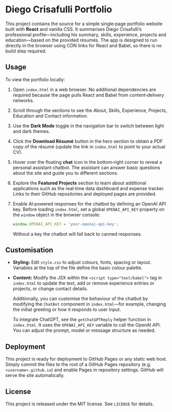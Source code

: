 # Diego Crisafulli Portfolio

This project contains the source for a simple single‑page portfolio website built with **React** and vanilla CSS.  It summarises Diego Crisafulli’s professional profile—including his summary, skills, experience, projects and education—based on the provided résumés.  The app is designed to run directly in the browser using CDN links for React and Babel, so there is no build step required.

## Usage

To view the portfolio locally:

1. Open `index.html` in a web browser.  No additional dependencies are required because the page pulls React and Babel from content‑delivery networks.
2. Scroll through the sections to see the About, Skills, Experience, Projects, Education and Contact information.
3. Use the **Dark Mode** toggle in the navigation bar to switch between light and dark themes.
4. Click the **Download Résumé** button in the hero section to obtain a PDF copy of the résumé (update the link in `index.html` to point to your actual CV).

5. Hover over the floating **chat** icon in the bottom‑right corner to reveal a personal assistant chatbot.  The assistant can answer basic questions about the site and guide you to different sections.

6. Explore the **Featured Projects** section to learn about additional applications such as the real‑time data dashboard and expense tracker.  Links to their GitHub repositories and deployed pages are provided.

7. Enable AI‑powered responses for the chatbot by defining an OpenAI API key.  Before loading `index.html`, set a global `OPENAI_API_KEY` property on the `window` object in the browser console:

   ```js
   window.OPENAI_API_KEY = 'your‑openai‑api‑key';
   ```

   Without a key the chatbot will fall back to canned responses.

## Customisation

- **Styling:** Edit `style.css` to adjust colours, fonts, spacing or layout.  Variables at the top of the file define the basic colour palette.
- **Content:** Modify the JSX within the `<script type="text/babel">` tag in `index.html` to update the text, add or remove experience entries or projects, or change contact details.

  Additionally, you can customise the behaviour of the chatbot by modifying the `ChatBot` component in `index.html`—for example, changing the initial greeting or how it responds to user input.

  To integrate ChatGPT, see the `getChatGPTReply` helper function in `index.html`.  It uses the `OPENAI_API_KEY` variable to call the OpenAI API.  You can adjust the prompt, model or message structure as needed.

## Deployment

This project is ready for deployment to GitHub Pages or any static web host.  Simply commit the files to the root of a GitHub Pages repository (e.g. `<username>.github.io`) and enable Pages in repository settings.  GitHub will serve the site automatically.

## License

This project is released under the MIT license.  See `LICENSE` for details.